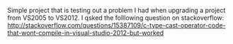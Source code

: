 Simple project that is testing out a problem I had when upgrading a project from VS2005 to VS2012. I qsked the folllowing question on stackoverflow:
http://stackoverflow.com/questions/15387109/c-type-cast-operator-code-that-wont-compile-in-visual-studio-2012-but-worked